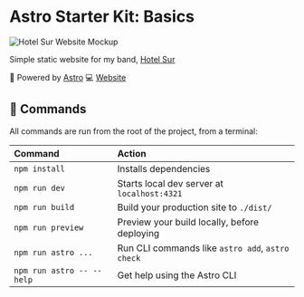 # Astro Starter Kit: Basics

![Hotel Sur Website Mockup](https://github.com/danilopgon/hotel-sur-website-2023/assets/113547781/7babeae3-96cf-4542-8338-6a8706ac3f3b)

Simple static website for my band, [Hotel Sur](https://open.spotify.com/intl-es/artist/5ZsW4wbMl8qYFZ0L9xvBeu)

🚀 Powered by [Astro](https://astro.build/) 
💻 [Website](https://hotelsur.es)

## 🧞 Commands

All commands are run from the root of the project, from a terminal:

| Command                   | Action                                           |
| :------------------------ | :----------------------------------------------- |
| `npm install`             | Installs dependencies                            |
| `npm run dev`             | Starts local dev server at `localhost:4321`      |
| `npm run build`           | Build your production site to `./dist/`          |
| `npm run preview`         | Preview your build locally, before deploying     |
| `npm run astro ...`       | Run CLI commands like `astro add`, `astro check` |
| `npm run astro -- --help` | Get help using the Astro CLI                     |
